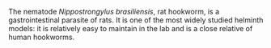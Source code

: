 [//]: # (Created by ./bin/manage_files.pl from ./species/Nippostrongylus_brasiliensis/Nippostrongylus_brasiliensis.about.html on Thu Jun 11 13:44:56 2020)
The nematode _Nippostrongylus brasiliensis_, rat hookworm, is a gastrointestinal parasite of rats. It is one of the most widely studied helminth models: it is relatively easy to maintain in the lab and is a close relative of human hookworms.
